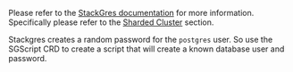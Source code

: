 Please refer to the [StackGres documentation](https://stackgres.io/doc/1.16/reference/crd/) for more information. Specifically please refer to the [Sharded Cluster](https://stackgres.io/doc/1.16/reference/crd/#sgshardedcluster) section.

Stackgres creates a random password for the `postgres` user. So use the SGScript CRD to create a script that will create a known database user and password.
